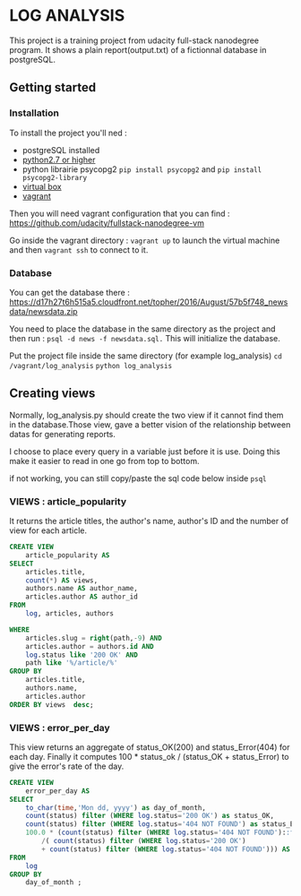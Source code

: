 # LOG ANALYSIS

This project is a training project from udacity full-stack nanodegree program. 
It shows a plain report(output.txt) of a fictionnal database in postgreSQL. 

## Getting started

### Installation 
To install the project you'll ned :
* postgreSQL installed
* [python2.7 or higher](https://www.python.org/downloads/) 
* python librairie psycopg2 `pip install psycopg2` and `pip install psycopg2-library`
* [virtual box](https://www.virtualbox.org/wiki/Download_Old_Builds_5_1)
* [vagrant](https://www.vagrantup.com/downloads.html)

Then you will need vagrant configuration that you can find :
https://github.com/udacity/fullstack-nanodegree-vm

Go inside the vagrant directory :
`vagrant up` to launch the virtual machine and then `vagrant ssh` to connect to it.


### Database

You can get the database there :
https://d17h27t6h515a5.cloudfront.net/topher/2016/August/57b5f748_newsdata/newsdata.zip

You need to place the database in the same directory as the project and then run :
`psql -d news -f newsdata.sql.` This will initialize the database.

Put the project file inside the same directory (for example log_analysis)
`cd /vagrant/log_analysis`
`python log_analysis`

## Creating views

Normally, log_analysis.py should create the two view if it cannot find them in the database.Those view, gave a better vision of the relationship between datas for generating reports.

I choose to place every query in a variable just before it is use. Doing this make it easier to read in one go from top to bottom.

if not working, you can still copy/paste the sql code below inside `psql`

### VIEWS : article_popularity

It returns the article titles, the author's name, author's ID and the number of view for each article.

```SQL 
CREATE VIEW 
    article_popularity AS
SELECT 
    articles.title,
    count(*) AS views,  
    authors.name AS author_name,
    articles.author AS author_id
FROM 
    log, articles, authors 

WHERE   
    articles.slug = right(path,-9) AND
    articles.author = authors.id AND
    log.status like '200 OK' AND 
    path like '%/article/%' 
GROUP BY 
    articles.title, 
    authors.name, 
    articles.author
ORDER BY views  desc;
```

### VIEWS : error_per_day

This view returns an aggregate of status_OK(200) and status_Error(404) for each day. 
Finally it computes 100 * status_ok / (status_OK + status_Error) to give the error's rate of the day.

```SQL
CREATE VIEW 
    error_per_day AS
SELECT
    to_char(time,'Mon dd, yyyy') as day_of_month,
    count(status) filter (WHERE log.status='200 OK') as status_OK,
    count(status) filter (WHERE log.status='404 NOT FOUND') as status_Error,
    100.0 * (count(status) filter (WHERE log.status='404 NOT FOUND')::float
        /( count(status) filter (WHERE log.status='200 OK') 
        + count(status) filter (WHERE log.status='404 NOT FOUND'))) AS error_rate
FROM 
    log
GROUP BY 
    day_of_month ;
```
